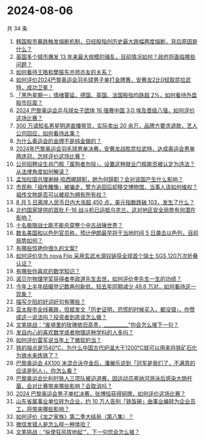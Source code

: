 # 2024-08-06

共 34 条

<!-- BEGIN ZHIHUQUESTIONS -->
<!-- 最后更新时间 Tue Aug 06 2024 01:08:34 GMT+0800 (China Standard Time) -->
1. [韩国股市暴跌触发熔断机制，日经股指创历史最大跌幅两度熔断，背后原因是什么？](https://www.zhihu.com/question/663484038)
1. [英国多个城市爆发 13 年来最大规模的骚乱，目前情况如何？政府将面临哪些问题？](https://www.zhihu.com/question/663484352)
1. [如何看待王皓和樊振东亦师亦友的关系？](https://www.zhihu.com/question/570050297)
1. [如何评价2024巴黎奥运会羽毛球男子单打金牌赛，安赛龙2比0轻取昆拉武特，成功卫冕？](https://www.zhihu.com/question/663538761)
1. [「黑色星期一」情绪蔓延，德国、英国、法国股指均跌超 2%，如何看待外盘股市巨震？](https://www.zhihu.com/question/663514351)
1. [2024 巴黎奥运会乒乓球女子团体 16 强赛中国 3:0 埃及晋级八强，如何评价这场比赛？](https://www.zhihu.com/question/663533793)
1. [300 万请知名男星明道直播带货，实际卖出 20 余万，品牌方要求退款，艺人公司回应，如何看待此事？](https://www.zhihu.com/question/663445397)
1. [为什么奥运会的金牌不是纯金做的？](https://www.zhihu.com/question/49193418)
1. [2024年巴黎奥运会羽毛球男单决赛，安赛龙战胜昆拉武特，达成奥运会男单两连冠，怎样评价这场比赛？](https://www.zhihu.com/question/663503238)
1. [公司招聘设生肖门槛「属狗者勿投」，设置这种就业门槛能否被认定为违法？从法律角度如何解读？](https://www.zhihu.com/question/663516655)
1. [孟加拉国总理谢赫·哈西娜辞职，她为何辞职？会对该国产生什么影响？](https://www.zhihu.com/question/663522505)
1. [市民称「祖传雕像」被骗走，警方追回后却移交博物馆，当事人该如何维权？祖传文物是否可以被视为拥有所有权？](https://www.zhihu.com/question/662977751)
1. [8 月 5 日离岸人民币日内大涨超 450 点，美元指数跌破 103，发生了什么？](https://www.zhihu.com/question/663487591)
1. [北约国家提供的首批 F-16 战斗机已运抵乌克兰，这对地区安全局势有何潜在影响？](https://www.zhihu.com/question/663146792)
1. [十名极限战士能不能杀穿整个中古战锤世界？](https://www.zhihu.com/question/663497742)
1. [数名美国和以色列官员称，预计伊朗最早将于当地时间 5 日袭击以色列，目前局势如何？](https://www.zhihu.com/question/663485994)
1. [有哪些惊艳你很久的文案?](https://www.zhihu.com/question/663116251)
1. [如何评价华为 nova Flip 采用玄武水滴铰链获全球首个瑞士 SGS 120万次折叠认证？](https://www.zhihu.com/question/663529364)
1. [有哪些你喜欢的数学知识？](https://www.zhihu.com/question/662798356)
1. [诺贝尔物理学奖获得者李政道先生去世，如何评价李先生一生的功绩？](https://www.zhihu.com/question/663505241)
1. [今年上半年结婚登记数再创新低，较去年同期减少 49.8 万对，如何看待这一现象？](https://www.zhihu.com/question/663487546)
1. [描写夕阳的好词好句有哪些？](https://www.zhihu.com/question/661319030)
1. [亚太股市全线暴跌，但斌发文「历史证明，恐慌的时候买入，都没错」，你赞成这一说法吗？投资者到底该怎么做？](https://www.zhihu.com/question/663510966)
1. [文笔挑战：“废墟里的玫瑰依旧高贵，__________”你会怎么接下一句？](https://www.zhihu.com/question/663538950)
1. [发自内心的喜欢数学或者物理这种学科的人多吗？](https://www.zhihu.com/question/663177921)
1. [如何评价雷军说当年上了微软的当？](https://www.zhihu.com/question/662041060)
1. [铁的熔点是1540℃，为什么中国古代炉温大于1200℃就可以用来将铁矿石化为铁水来炼铁了？](https://www.zhihu.com/question/663409412)
1. [巴黎奥运会 4X100 米混合泳夺金后，潘展乐说到「冠军是我们了，不满意的应该是别人」，你怎么看？](https://www.zhihu.com/question/663483965)
1. [巴黎奥运会比利时铁人三项队被迫退赛，因运动员塞纳河游泳后感染大肠杆菌，会对比赛带来哪些影响？会取消吗？](https://www.zhihu.com/question/663491704)
1. [2024 巴黎奥运会男子单杠决赛，张博恒获得铜牌，如何评价这场比赛？](https://www.zhihu.com/question/663529214)
1. [山东省属事业单位转为企业，约 10 万人告别「铁饭碗」由事业编转为企业员工，将带来哪些影响？](https://www.zhihu.com/question/663513407)
1. [如何评价《龙之家族》第二季大结局（第八集）？](https://www.zhihu.com/question/663497726)
1. [微信发错人是怎么样一种体验？](https://www.zhihu.com/question/32087879)
1. [文笔挑战：“纵使狂风拔地起'”，下一句您会怎么接？](https://www.zhihu.com/question/663194678)
<!-- END ZHIHUQUESTIONS -->
